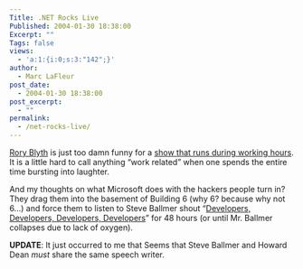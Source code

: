 ```yaml
---
Title: .NET Rocks Live
Published: 2004-01-30 18:38:00
Excerpt: ""
Tags: false
views:
  - 'a:1:{i:0;s:3:"142";}'
author:
  - Marc LaFleur
post_date:
  - 2004-01-30 18:38:00
post_excerpt:
  - ""
permalink:
  - /net-rocks-live/
---
```

<div>
<p><span><a href="http://neopoleon.com/blog/" target=_blank>Rory Blyth</a> is just too damn funny for a <a href="http://www.franklins.net/dotnetrocks/" target=_blank>show that runs during working hours</a>. It is a little hard to call anything &#8220;work related&#8221; when one spends the entire time bursting into laughter.</span></p>
<p><span>And my thoughts on what Microsoft does with the hackers people turn in? They drag them into the basement of Building 6 (why 6? because why not 6&#8230;) and force them to&nbsp;listen to Steve Ballmer shout &#8220;<a href="http://www.ntk.net/media/developers.mpg" target=_blank>Developers, Developers, Developers, Developers</a>&#8221; for 48 hours (or until Mr. Ballmer collapses due to lack of oxygen).</span></p>
<p><span><strong>UPDATE</strong>: It just occurred to me that&nbsp;Seems that Steve Ballmer and Howard Dean <em>must</em> share the same speech writer.</span></p></div>